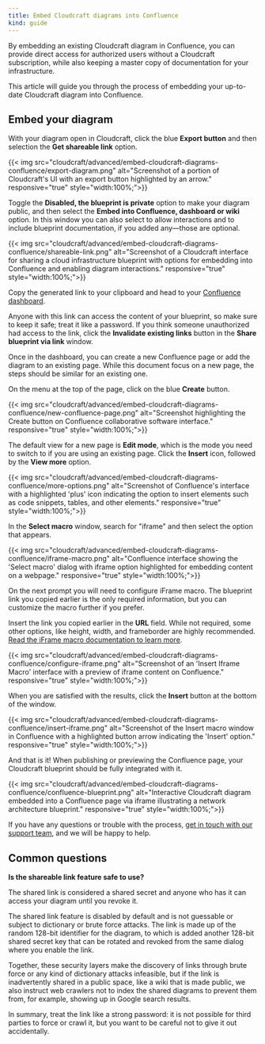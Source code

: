 ```yaml
---
title: Embed Cloudcraft diagrams into Confluence
kind: guide
---
```


By embedding an existing Cloudcraft diagram in Confluence, you can provide direct access for authorized users without a Cloudcraft subscription, while also keeping a master copy of documentation for your infrastructure.

This article will guide you through the process of embedding your up-to-date Cloudcraft diagram into Confluence.

## Embed your diagram

With your diagram open in Cloudcraft, click the blue **Export button** and then selection the **Get shareable link** option.

{{< img src="cloudcraft/advanced/embed-cloudcraft-diagrams-confluence/export-diagram.png" alt="Screenshot of a portion of Cloudcraft's UI with an export button highlighted by an arrow." responsive="true" style="width:100%;">}}

Toggle the **Disabled, the blueprint is private** option to make your diagram public, and then select the **Embed into Confluence, dashboard or wiki** option. In this window you can also select to allow interactions and to include blueprint documentation, if you added any—those are optional.

{{< img src="cloudcraft/advanced/embed-cloudcraft-diagrams-confluence/shareable-link.png" alt="Screenshot of a Cloudcraft interface for sharing a cloud infrastructure blueprint with options for embedding into Confluence and enabling diagram interactions." responsive="true" style="width:100%;">}}

Copy the generated link to your clipboard and head to your [Confluence dashboard][1].

<section class="alert alert-danger">
  <p>Anyone with this link can access the content of your blueprint, so make sure to keep it safe; treat it like a password. If you think someone unauthorized had access to the link, click the <strong>Invalidate existing links</strong> button in the <strong>Share blueprint via link</strong> window.</p>
</section>

Once in the dashboard, you can create a new Confluence page or add the diagram to an existing page. While this document focus on a new page, the steps should be similar for an existing one.

On the menu at the top of the page, click on the blue **Create** button.

{{< img src="cloudcraft/advanced/embed-cloudcraft-diagrams-confluence/new-confluence-page.png" alt="Screenshot highlighting the Create button on Confluence collaborative software interface." responsive="true" style="width:100%;">}}

The default view for a new page is **Edit mode**, which is the mode you need to switch to if you are using an existing page. Click the **Insert** icon, followed by the **View more** option.

{{< img src="cloudcraft/advanced/embed-cloudcraft-diagrams-confluence/more-options.png" alt="Screenshot of Confluence's interface with a highlighted 'plus' icon indicating the option to insert elements such as code snippets, tables, and other elements." responsive="true" style="width:100%;">}}

In the **Select macro** window, search for "iframe" and then select the option that appears.

{{< img src="cloudcraft/advanced/embed-cloudcraft-diagrams-confluence/iframe-macro.png" alt="Confluence interface showing the 'Select macro' dialog with iframe option highlighted for embedding content on a webpage." responsive="true" style="width:100%;">}}

On the next prompt you will need to configure iFrame macro. The blueprint link you copied earlier is the only required information, but you can customize the macro further if you prefer.

Insert the link you copied earlier in the **URL** field. While not required, some other options, like height, width, and frameborder are highly recommended. [Read the iFrame macro documentation to learn more][2].

{{< img src="cloudcraft/advanced/embed-cloudcraft-diagrams-confluence/configure-iframe.png" alt="Screenshot of an 'Insert Iframe Macro' interface with a preview of iframe content on Confluence." responsive="true" style="width:100%;">}}

When you are satisfied with the results, click the **Insert** button at the bottom of the window.

{{< img src="cloudcraft/advanced/embed-cloudcraft-diagrams-confluence/insert-iframe.png" alt="Screenshot of the Insert macro window in Confluence with a highlighted button arrow indicating the 'Insert' option." responsive="true" style="width:100%;">}}

And that is it! When publishing or previewing the Confluence page, your Cloudcraft blueprint should be fully integrated with it.

{{< img src="cloudcraft/advanced/embed-cloudcraft-diagrams-confluence/confluence-blueprint.png" alt="Interactive Cloudcraft diagram embedded into a Confluence page via iframe illustrating a network architecture blueprint." responsive="true" style="width:100%;">}}

If you have any questions or trouble with the process, [get in touch with our support team][3], and we will be happy to help.

## Common questions

**Is the shareable link feature safe to use?**

The shared link is considered a shared secret and anyone who has it can access your diagram until you revoke it.

The shared link feature is disabled by default and is not guessable or subject to dictionary or brute force attacks. The link is made up of the random 128-bit identifier for the diagram, to which is added another 128-bit shared secret key that can be rotated and revoked from the same dialog where you enable the link.

Together, these security layers make the discovery of links through brute force or any kind of dictionary attacks infeasible, but if the link is inadvertently shared in a public space, like a wiki that is made public, we also instruct web crawlers not to index the shared diagrams to prevent them from, for example, showing up in Google search results.

In summary, treat the link like a strong password: it is not possible for third parties to force or crawl it, but you want to be careful not to give it out accidentally.

[1]: https://www.atlassian.com/software/confluence
[2]: https://support.atlassian.com/confluence-cloud/docs/insert-the-iframe-macro/
[3]: https://app.cloudcraft.co/app/support
